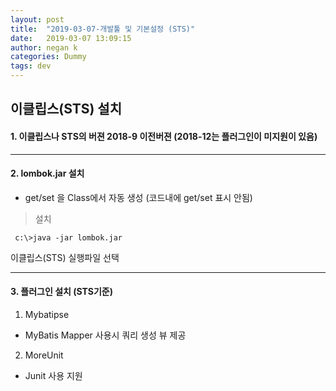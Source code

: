 ```yaml
---
layout: post
title:  "2019-03-07-개발툴 및 기본설정 (STS)"
date:   2019-03-07 13:09:15
author: negan k
categories: Dummy
tags: dev
---
```


## 이클립스(STS) 설치

#### 1. 이클립스나 STS의 버젼 2018-9 이전버젼 (2018-12는 플러그인이 미지원이 있음)
-----------
#### 2. lombok.jar 설치 
- get/set 을 Class에서 자동 생성 (코드내에 get/set 표시 안됨)
> 설치
~~~
 c:\>java -jar lombok.jar
~~~
이클립스(STS) 실행파일 선택


-----------

#### 3. 플러그인 설치 (STS기준)
1) Mybatipse
- MyBatis Mapper 사용시 쿼리 생성 뷰 제공

2) MoreUnit
- Junit 사용 지원


